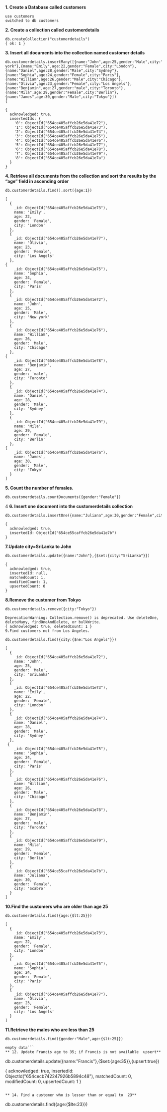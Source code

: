 **1. Create a Database called customers**
```
use customers
switched to db customers
```

**2. Create a collection called customerdetails**
```
db.createCollection("customerdetails")
{ ok: 1 }
```

**3. Insert all documents into the collection named customer details**
```
db.customerdetails.insertMany([{name:"John",age:25,gender:"Male",city:"New york"},{name:"Emily",age:22,gender:"Female",city:"London"},{name:"Daniel",age:28,gender:"Male",city:"Sydney"},{name:"Sophia",age:24,gender:"Female",city:"Paris"},{name:"William",age:26,gender:"Male",city:"Chicago"},{name:"Olivia",age:23,gender:"Female",city:"Los Angels"},{name:"Benjamin",age:27,gender:"male",city:"Toronto"},{name:"Mila",age:29,gender:"Female",city:"Berlin"},{name:"James",age:30,gender:"Male",city:"Tokyo"}])
{

{
  acknowledged: true,
  insertedIds: {
    '0': ObjectId("654ce405affcb26e5da41e72"),
    '1': ObjectId("654ce405affcb26e5da41e73"),
    '2': ObjectId("654ce405affcb26e5da41e74"),
    '3': ObjectId("654ce405affcb26e5da41e75"),
    '4': ObjectId("654ce405affcb26e5da41e76"),
    '5': ObjectId("654ce405affcb26e5da41e77"),
    '6': ObjectId("654ce405affcb26e5da41e78"),
    '7': ObjectId("654ce405affcb26e5da41e79"),
    '8': ObjectId("654ce405affcb26e5da41e7a")
  }
}
```
**4. Retrieve all documents from the collection and sort the results by the “age” field in ascending order**
```
db.customerdetails.find().sort({age:1})

[
  {
    _id: ObjectId("654ce405affcb26e5da41e73"),
    name: 'Emily',
    age: 22,
    gender: 'Female',
    city: 'London'
  },
  {
    _id: ObjectId("654ce405affcb26e5da41e77"),
    name: 'Olivia',
    age: 23,
    gender: 'Female',
    city: 'Los Angels'
  },
{
    _id: ObjectId("654ce405affcb26e5da41e75"),
    name: 'Sophia',
    age: 24,
    gender: 'Female',
    city: 'Paris'
  },
  {
    _id: ObjectId("654ce405affcb26e5da41e72"),
    name: 'John',
    age: 25,
    gender: 'Male',
    city: 'New york'
  },
  {
    _id: ObjectId("654ce405affcb26e5da41e76"),
    name: 'William',
    age: 26,
    gender: 'Male',
    city: 'Chicago'
  },
{
    _id: ObjectId("654ce405affcb26e5da41e78"),
    name: 'Benjamin',
    age: 27,
    gender: 'male',
    city: 'Toronto'
  },
  {
    _id: ObjectId("654ce405affcb26e5da41e74"),
    name: 'Daniel',
    age: 28,
    gender: 'Male',
    city: 'Sydney'
  },
  {
    _id: ObjectId("654ce405affcb26e5da41e79"),
    name: 'Mila',
    age: 29,
    gender: 'Female',
    city: 'Berlin'
  },
{
    _id: ObjectId("654ce405affcb26e5da41e7a"),
    name: 'James',
    age: 30,
    gender: 'Male',
    city: 'Tokyo'
  }
]
```
**5. Count the number of females.**
```
db.customerdetails.countDocuments({gender:"Female"})
```
4
**6. Insert one document into the customerdetails collection**
```
db.customerdetails.insertOne({name:"Juliana",age:30,gender:"Female",city:"Scabro"})

{
  acknowledged: true,
  insertedId: ObjectId("654ce55caffcb26e5da41e7b")
}
```
**7.Update city=SriLanka to John**
```
db.customerdetails.update({name:"John"},{$set:{city:"SriLanka"}})

{
  acknowledged: true,
  insertedId: null,
  matchedCount: 1,
  modifiedCount: 1,
  upsertedCount: 0
}
```
**8.Remove the customer from Tokyo**
```
db.customerdetails.remove({city:"Tokyo"})

DeprecationWarning: Collection.remove() is deprecated. Use deleteOne, deleteMany, findOneAndDelete, or bulkWrite.
{ acknowledged: true, deletedCount: 1 }
9.Find customers not from Los Angeles.

db.customerdetails.find({city:{$ne:"Los Angels"}})

[
  {
    _id: ObjectId("654ce405affcb26e5da41e72"),
    name: 'John',
    age: 25,
    gender: 'Male',
    city: 'SriLanka'
  },
  {
    _id: ObjectId("654ce405affcb26e5da41e73"),
    name: 'Emily',
    age: 22,
    gender: 'Female',
    city: 'London'
  },
  {
    _id: ObjectId("654ce405affcb26e5da41e74"),
    name: 'Daniel',
    age: 28,
    gender: 'Male',
    city: 'Sydney'
  },
 {
    _id: ObjectId("654ce405affcb26e5da41e75"),
    name: 'Sophia',
    age: 24,
    gender: 'Female',
    city: 'Paris'
  },
  {
    _id: ObjectId("654ce405affcb26e5da41e76"),
    name: 'William',
    age: 26,
    gender: 'Male',
    city: 'Chicago'
  },
  {
    _id: ObjectId("654ce405affcb26e5da41e78"),
    name: 'Benjamin',
    age: 27,
    gender: 'male',
    city: 'Toronto'
  },
  {
    _id: ObjectId("654ce405affcb26e5da41e79"),
    name: 'Mila',
    age: 29,
    gender: 'Female',
    city: 'Berlin'
  },
  {
    _id: ObjectId("654ce55caffcb26e5da41e7b"),
    name: 'Juliana',
    age: 30,
    gender: 'Female',
    city: 'Scabro'
  }
]
```
**10.Find the customers who are older than age 25**
```
db.customerdetails.find({age:{$lt:25}})

[
  {
    _id: ObjectId("654ce405affcb26e5da41e73"),
    name: 'Emily',
    age: 22,
    gender: 'Female',
    city: 'London'
  },
  {
    _id: ObjectId("654ce405affcb26e5da41e75"),
    name: 'Sophia',
    age: 24,
    gender: 'Female',
    city: 'Paris'
  },
  {
    _id: ObjectId("654ce405affcb26e5da41e77"),
    name: 'Olivia',
    age: 23,
    gender: 'Female',
    city: 'Los Angels'
  }
]
```
**11.Retrieve the males who are less than 25**
```
db.customerdetails.find({gender:"Male",age:{$lt:25}})

empty data```
** 12. Update Francis age to 35; if Francis is not available  upsert**
```
db.customerdetails.update({name:"Francis"},{$set:{age:35}},{upsert:true})

{
  acknowledged: true,
  insertedId: ObjectId("654cecb742247926b5894c48"),
  matchedCount: 0,
  modifiedCount: 0,
  upsertedCount: 1
}
```

** 14. Find a customer who is lesser than or equal to  23**
```
db.customerdetails.find({age:{$lte:23}})


```
